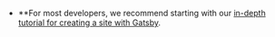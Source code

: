 - **For most developers, we recommend starting with our [in-depth tutorial for creating a site with Gatsby](https://www.gatsbyjs.com/tutorial/).

